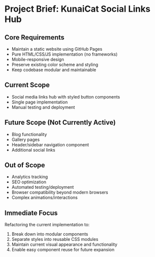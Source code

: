 # Project Brief: KunaiCat Social Links Hub

## Core Requirements
- Maintain a static website using GitHub Pages
- Pure HTML/CSS/JS implementation (no frameworks)
- Mobile-responsive design
- Preserve existing color scheme and styling
- Keep codebase modular and maintainable

## Current Scope
- Social media links hub with styled button components
- Single page implementation
- Manual testing and deployment

## Future Scope (Not Currently Active)
- Blog functionality
- Gallery pages
- Header/sidebar navigation component
- Additional social links

## Out of Scope
- Analytics tracking
- SEO optimization
- Automated testing/deployment
- Browser compatibility beyond modern browsers
- Complex animations/interactions

## Immediate Focus
Refactoring the current implementation to:
1. Break down into modular components
2. Separate styles into reusable CSS modules
3. Maintain current visual appearance and functionality
4. Enable easy component reuse for future expansion 